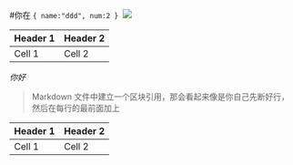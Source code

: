 #你在
`
{
name:"ddd",
num:2
}
` 
![](http://upload-images.jianshu.io/upload_images/1708374-81d15bb8c67f5dc2.jpg?imageMogr2/auto-orient/strip%7CimageView2/2/w/1240)

| Header 1 | Header 2 |
|--------|---------|
|  Cell 1  |  Cell 2  |
*你好*
>Markdown 文件中建立一个区块引用，那会看起来像是你自己先断好行，然后在每行的最前面加上

| Header 1    | Header 2   |
|----------|----------|
|  Cell 1|   Cell 2      |
